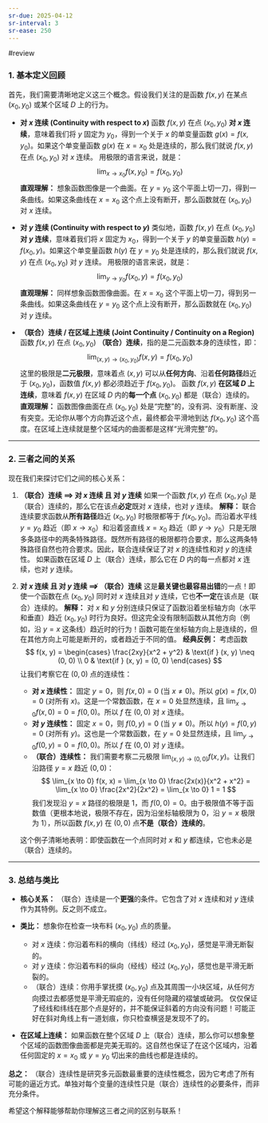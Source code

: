 ```yaml
---
sr-due: 2025-04-12
sr-interval: 3
sr-ease: 250
---
```


#review 
### 1. 基本定义回顾

首先，我们需要清晰地定义这三个概念。假设我们关注的是函数 $f(x, y)$ 在某点 $(x_0, y_0)$ 或某个区域 $D$ 上的行为。

*   **对 $x$ 连续 (Continuity with respect to $x$)**
    函数 $f(x, y)$ 在点 $(x_0, y_0)$ **对 $x$ 连续**，意味着我们将 $y$ 固定为 $y_0$，得到一个关于 $x$ 的单变量函数 $g(x) = f(x, y_0)$。如果这个单变量函数 $g(x)$ 在 $x = x_0$ 处是连续的，那么我们就说 $f(x, y)$ 在点 $(x_0, y_0)$ 对 $x$ 连续。
    用极限的语言来说，就是：
    $$ \lim_{x \to x_0} f(x, y_0) = f(x_0, y_0) $$
    **直观理解：** 想象函数图像是一个曲面。在 $y=y_0$ 这个平面上切一刀，得到一条曲线。如果这条曲线在 $x=x_0$ 这个点上没有断开，那么函数就在 $(x_0, y_0)$ 对 $x$ 连续。

*   **对 $y$ 连续 (Continuity with respect to $y$)**
    类似地，函数 $f(x, y)$ 在点 $(x_0, y_0)$ **对 $y$ 连续**，意味着我们将 $x$ 固定为 $x_0$，得到一个关于 $y$ 的单变量函数 $h(y) = f(x_0, y)$。如果这个单变量函数 $h(y)$ 在 $y = y_0$ 处是连续的，那么我们就说 $f(x, y)$ 在点 $(x_0, y_0)$ 对 $y$ 连续。
    用极限的语言来说，就是：
    $$ \lim_{y \to y_0} f(x_0, y) = f(x_0, y_0) $$
    **直观理解：** 同样想象函数图像曲面。在 $x=x_0$ 这个平面上切一刀，得到另一条曲线。如果这条曲线在 $y=y_0$ 这个点上没有断开，那么函数就在 $(x_0, y_0)$ 对 $y$ 连续。

*   **（联合）连续 / 在区域上连续 (Joint Continuity / Continuity on a Region)**
    函数 $f(x, y)$ 在点 $(x_0, y_0)$ **（联合）连续**，指的是二元函数本身的连续性，即：
    $$ \lim_{(x,y) \to (x_0, y_0)} f(x, y) = f(x_0, y_0) $$
    这里的极限是**二元极限**，意味着点 $(x, y)$ 可以从**任何方向**、沿着**任何路径**趋近于 $(x_0, y_0)$，函数值 $f(x, y)$ 都必须趋近于 $f(x_0, y_0)$。
    函数 $f(x, y)$ **在区域 $D$ 上连续**，意味着 $f(x, y)$ 在区域 $D$ 内的**每一个点** $(x_0, y_0)$ 都是（联合）连续的。
    **直观理解：** 函数图像曲面在点 $(x_0, y_0)$ 处是“完整”的，没有洞、没有断崖、没有突变。无论你从哪个方向靠近这个点，最终都会平滑地到达 $f(x_0, y_0)$ 这个高度。在区域上连续就是整个区域内的曲面都是这样“光滑完整”的。

---

### 2. 三者之间的关系

现在我们来探讨它们之间的核心关系：

1.  **（联合）连续 $\implies$ 对 $x$ 连续 且 对 $y$ 连续**
    如果一个函数 $f(x, y)$ 在点 $(x_0, y_0)$ 是（联合）连续的，那么它在该点**必定**既对 $x$ 连续，也对 $y$ 连续。
    **解释：** 联合连续要求函数从**所有路径**趋近 $(x_0, y_0)$ 时极限都等于 $f(x_0, y_0)$。而沿着水平线 $y=y_0$ 趋近（即 $x \to x_0$）和沿着竖直线 $x=x_0$ 趋近（即 $y \to y_0$）只是无限多条路径中的两条特殊路径。既然所有路径的极限都符合要求，那么这两条特殊路径自然也符合要求。因此，联合连续保证了对 $x$ 的连续性和对 $y$ 的连续性。
    如果函数在区域 $D$ 上（联合）连续，那么它在 $D$ 内的每一点都对 $x$ 连续，也对 $y$ 连续。

2.  **对 $x$ 连续 且 对 $y$ 连续 $\not\implies$ （联合）连续**
    这是**最关键也最容易出错**的一点！即使一个函数在点 $(x_0, y_0)$ 同时对 $x$ 连续且对 $y$ 连续，它也**不一定**在该点是（联合）连续的。
    **解释：** 对 $x$ 和 $y$ 分别连续只保证了函数沿着坐标轴方向（水平和垂直）趋近 $(x_0, y_0)$ 时行为良好。但这完全没有限制函数从其他方向（例如，沿 $y=x$ 这条线）趋近时的行为！函数可能在坐标轴方向上是连续的，但在其他方向上可能是断开的，或者趋近于不同的值。
    **经典反例：** 考虑函数
    $$ f(x, y) = \begin{cases} \frac{2xy}{x^2 + y^2} & \text{if } (x, y) \neq (0, 0) \\ 0 & \text{if } (x, y) = (0, 0) \end{cases} $$
    让我们考察它在 $(0, 0)$ 点的连续性：
    *   **对 $x$ 连续性：** 固定 $y=0$，则 $f(x, 0) = 0$ (当 $x \neq 0$)。所以 $g(x) = f(x, 0) = 0$ (对所有 $x$)。这是一个常数函数，在 $x=0$ 处显然连续，且 $\lim_{x \to 0} f(x, 0) = 0 = f(0, 0)$。所以 $f$ 在 $(0, 0)$ 对 $x$ 连续。
    *   **对 $y$ 连续性：** 固定 $x=0$，则 $f(0, y) = 0$ (当 $y \neq 0$)。所以 $h(y) = f(0, y) = 0$ (对所有 $y$)。这也是一个常数函数，在 $y=0$ 处显然连续，且 $\lim_{y \to 0} f(0, y) = 0 = f(0, 0)$。所以 $f$ 在 $(0, 0)$ 对 $y$ 连续。
    *   **（联合）连续性：** 我们需要考察二元极限 $\lim_{(x,y) \to (0,0)} f(x, y)$。让我们沿路径 $y=x$ 趋近 $(0, 0)$：
        $$ \lim_{x \to 0} f(x, x) = \lim_{x \to 0} \frac{2x(x)}{x^2 + x^2} = \lim_{x \to 0} \frac{2x^2}{2x^2} = \lim_{x \to 0} 1 = 1 $$
        我们发现沿 $y=x$ 路径的极限是 $1$，而 $f(0, 0) = 0$。由于极限值不等于函数值（更根本地说，极限不存在，因为沿坐标轴极限为 0，沿 $y=x$ 极限为 1），所以函数 $f(x, y)$ 在 $(0, 0)$ 点**不是（联合）连续的**。

    这个例子清晰地表明：即使函数在一个点同时对 $x$ 和 $y$ 都连续，它也未必是（联合）连续的。

---

### 3. 总结与类比

*   **核心关系：** （联合）连续是一个**更强**的条件。它包含了对 $x$ 连续和对 $y$ 连续作为其特例。反之则不成立。
*   **类比：** 想象你在检查一块布料 $(x_0, y_0)$ 点的质量。
    *   对 $x$ 连续：你沿着布料的横向（纬线）经过 $(x_0, y_0)$，感觉是平滑无断裂的。
    *   对 $y$ 连续：你沿着布料的纵向（经线）经过 $(x_0, y_0)$，感觉也是平滑无断裂的。
    *   （联合）连续：你用手掌抚摸 $(x_0, y_0)$ 点及其周围一小块区域，从任何方向摸过去都感觉是平滑无瑕疵的，没有任何隐藏的褶皱或破洞。
    仅仅保证了经线和纬线在那个点是好的，并不能保证斜着的方向没有问题！可能正好在斜对角线上有一道划痕，你只检查横竖是发现不了的。

*   **在区域上连续：** 如果函数在整个区域 $D$ 上（联合）连续，那么你可以想象整个区域的函数图像曲面都是完美无瑕的。这自然也保证了在这个区域内，沿着任何固定的 $x=x_0$ 或 $y=y_0$ 切出来的曲线也都是连续的。

**总之：** （联合）连续性是研究多元函数最重要的连续性概念，因为它考虑了所有可能的逼近方式。单独对每个变量的连续性只是（联合）连续性的必要条件，而非充分条件。

希望这个解释能够帮助你理解这三者之间的区别与联系！